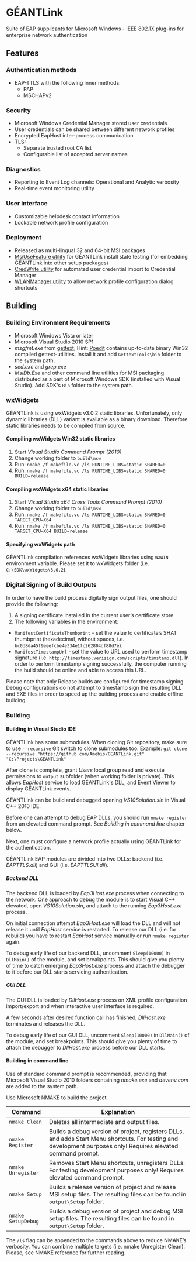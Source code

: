 # GÉANTLink

Suite of EAP supplicants for Microsoft Windows - IEEE 802.1X plug-ins for enterprise network authentication

## Features

### Authentication methods
- EAP-TTLS with the following inner methods:
    - PAP
    - MSCHAPv2

### Security
- Microsoft Windows Credential Manager stored user credentials
- User credentials can be shared between different network profiles
- Encrypted EapHost inter-process communication
- TLS:
   - Separate trusted root CA list
   - Configurable list of accepted server names

### Diagnostics
- Reporting to Event Log channels: Operational and Analytic verbosity
- Real-time event monitoring utility

### User interface
- Customizable helpdesk contact information
- Lockable network profile configuration

### Deployment
- Released as multi-lingual 32 and 64-bit MSI packages
- [MsiUseFeature utility](https://github.com/Amebis/GEANTLink/tree/ver1.0/MsiUseFeature) for GÉANTLink install state testing (for embedding GÉANTLink into other setup packages)
- [CredWrite utility](https://github.com/Amebis/GEANTLink/tree/ver1.0/CredWrite) for automated user credential import to Credential Manager
- [WLANManager utility](https://github.com/Amebis/GEANTLink/tree/ver1.0/WLANManager) to allow network profile configuration dialog shortcuts

## Building

### Building Environment Requirements
- Microsoft Windows Vista or later
- Microsoft Visual Studio 2010 SP1
- _msgfmt.exe_ from [gettext](https://www.gnu.org/software/gettext/);
  Hint: [Poedit](https://poedit.net/) contains up-to-date binary Win32 compiled gettext-utilities. Install it and add `GettextTools\bin` folder to the system path.
- _sed.exe_ and _grep.exe_
- _MsiDb.Exe_ and other command line utilities for MSI packaging distributed as a part of Microsoft Windows SDK (installed with Visual Studio). Add SDK's `Bin` folder to the system path.

### wxWidgets
GÉANTLink is using wxWidgets v3.0.2 static libraries. Unfortunately, only dynamic libraries (DLL) variant is available as a binary download. Therefore static libraries needs to be compiled from [source](https://github.com/wxWidgets/wxWidgets).

#### Compiling wxWidgets Win32 static libraries
1. Start _Visual Studio Command Prompt (2010)_
2. Change working folder to `build\msw`
3. Run: `nmake /f makefile.vc /ls RUNTIME_LIBS=static SHARED=0`
4. Run: `nmake /f makefile.vc /ls RUNTIME_LIBS=static SHARED=0 BUILD=release`

#### Compiling wxWidgets x64 static libraries
1. Start _Visual Studio x64 Cross Tools Command Prompt (2010)_
2. Change working folder to `build\msw`
3. Run: `nmake /f makefile.vc /ls RUNTIME_LIBS=static SHARED=0 TARGET_CPU=X64`
4. Run: `nmake /f makefile.vc /ls RUNTIME_LIBS=static SHARED=0 TARGET_CPU=X64 BUILD=release`

#### Specifying wxWidgets path
GÉANTLink compilation references wxWidgets libraries using `WXWIN` environment variable. Please set it to wxWidgets folder (i.e. `C:\SDK\wxWidgets\3.0.2`).

### Digital Signing of Build Outputs
In order to have the build process digitally sign output files, one should provide the following:

1. A signing certificate installed in the current user’s certificate store.
2. The following variables in the environment:
  - `ManifestCertificateThumbprint` - set the value to certificate’s SHA1 thumbprint (hexadecimal, without spaces, i.e. `bc0d8da45f9eeefcbe4e334e1fc262804df88d7e`).
  - `ManifestTimestampUrl` - set the value to URL used to perform timestamp signature (i.e. `http://timestamp.verisign.com/scripts/timstamp.dll`). In order to perform timestamp signing successfully, the computer running the build should be online and able to access this URL.

Please note that only Release builds are configured for timestamp signing. Debug configurations do not attempt to timestamp sign the resulting DLL and EXE files in order to speed up the building process and enable offline building.

### Building

#### Building in Visual Studio IDE
GÉANTLink has some submodules. When cloning Git repository, make sure to use `--recursive` Git switch to clone submodules too. Example:
`git clone --recursive "https://github.com/Amebis/GEANTLink.git" "C:\Projects\GEANTLink"`

After clone is complete, grant _Users_ local group read and execute permissions to `output` subfolder (when working folder is private). This allows _EapHost_ service to load GÉANTLink's DLL, and Event Viewer to display GÉANTLink events.

GÉANTLink can be build and debugged opening _VS10Solution.sln_ in Visual C++ 2010 IDE.

Before one can attempt to debug EAP DLLs, you should run `nmake register` from an elevated command prompt. See _Building in command line_ chapter below.

Next, one must configure a network profile actually using GÉANTLink for the authentication.

GÉANTLink EAP modules are divided into two DLLs: backend (i.e. _EAPTTLS.dll_) and GUI (i.e. _EAPTTLSUI.dll_).

##### Backend DLL
The backend DLL is loaded by _Eap3Host.exe_ process when connecting to the network. One approach to debug the module is to start Visual C++ elevated, open _VS10Solution.sln_, and attach to the running _Eap3Host.exe_ process.

On initial connection attempt _Eap3Host.exe_ will load the DLL and will not release it until _EapHost_ service is restarted. To release our DLL (i.e. for rebuild) you have to restart _EapHost_ service manually or run `nmake register` again.

To debug early life of our backend DLL, uncomment `Sleep(10000)` in `DllMain()` of the module, and set breakpoints. This should give you plenty of time to catch emerging _Eap3Host.exe_ process and attach the debugger to it before our DLL starts servicing authentication.

##### GUI DLL
The GUI DLL is loaded by _DllHost.exe_ process on XML profile configuration import/export and when interactive user interface is required.

A few seconds after desired function call has finished, _DllHost.exe_ terminates and releases the DLL.

To debug early life of our GUI DLL, uncomment `Sleep(10000)` in `DllMain()` of the module, and set breakpoints. This should give you plenty of time to attach the debugger to _DllHost.exe_ process before our DLL starts.

#### Building in command line
Use of standard command prompt is recommended, providing that Microsoft Visual Studio 2010 folders containing _nmake.exe_ and _devenv.com_ are added to the system path.

Use Microsoft NMAKE to build the project.

Command            | Explanation
-------------------|------------------------------------------
`nmake Clean`      | Deletes all intermediate and output files.
`nmake Register`   | Builds a debug version of project, registers DLLs, and adds Start Menu shortcuts. For testing and development purposes only! Requires elevated command prompt.
`nmake Unregister` | Removes Start Menu shortcuts, unregisters DLLs. For testing development purposes only! Requires elevated command prompt.
`nmake Setup`      | Builds a release version of project and release MSI setup files. The resulting files can be found in `output\Setup` folder.
`nmake SetupDebug` | Builds a debug version of project and debug MSI setup files. The resulting files can be found in `output\Setup` folder.

The `/ls` flag can be appended to the commands above to reduce NMAKE’s verbosity. You can combine multiple targets (i.e. nmake Unregister Clean). Please, see NMAKE reference for further reading.
